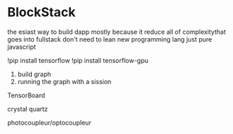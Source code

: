 BlockStack
==========

the esiast way to build dapp mostly because it reduce all of complexitythat goes into fullstack
don't need to lean new programming lang just pure javascript   



!pip install tensorflow
!pip install tensorflow-gpu

1. build graph
2. running the graph with a sission


TensorBoard


crystal quartz

photocoupleur/optocoupleur